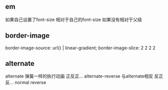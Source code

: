## em
如果自己设置了font-size 相对于自己的font-size
如果没有相对于父级

## border-image
border-image-source: url() | linear-gradient;
border-image-slice: 2 2 2 2 

## alternate
alternate 弹簧一样的执行动画 正反正...
alternate-reverse 与alternate相反 反正反...
normal 
reverse

